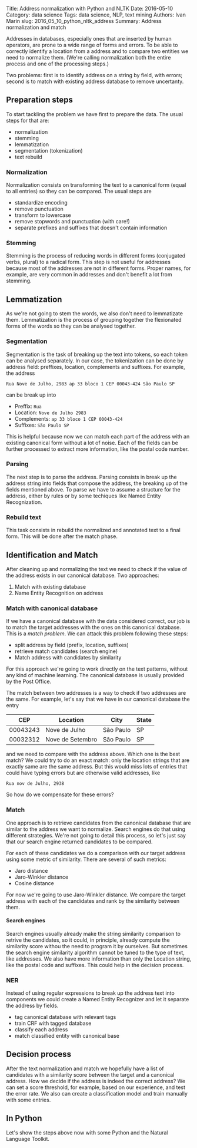 Title: Address normalization with Python and NLTK
Date: 2016-05-10
Category: data science
Tags: data science, NLP, text mining
Authors: Ivan Marin
slug: 2016_05_10_python_nltk_address
Summary: Address normalization and match



Addresses in databases, especially ones that are inserted by human operators, are prone to a wide range of forms and errors.
To be able to correctly identify a location from a address and to compare two entities we need to normalize them.
(We're calling normalization both the entire process and one of the processing steps.)

Two problems: first is to identify address on a string by field, with errors; second is to match with existing address database to remove uncertanty.

## Preparation steps

To start tackling the problem we have first to prepare the data. The usual steps for that are:

- normalization
- stemming
- lemmatization
- segmentation (tokenization)
- text rebuild

### Normalization
Normalization consists on transforming the text to a canonical form (equal to all entries) so they can be compared.
The usual steps are

- standardize encoding
- remove punctuation
- transform to lowercase
- remove stopwords and punctuation (with care!)
- separate prefixes and suffixes that doesn't contain information

### Stemming
Stemming is the process of reducing words in different forms (conjugated verbs, plural) to a radical form.
This step is not useful for addresses because most of the addresses are not in different forms.
Proper names, for example, are very common in addresses and don't benefit a lot from stemming.

## Lemmatization
As we're not going to stem the words, we also don't need to lemmatizate them.
Lemmatization is the process of grouping together the flexionated forms of the words so they can be analysed together.

### Segmentation
Segmentation is the task of breaking up the text into tokens, so each token can be analysed separately.
In our case, the tokenization can be done by address field: preffixes, location, complements and suffixes. For example, the address

`Rua Nove de Julho, 2983 ap 33 bloco 1 CEP 00043-424 São Paulo SP`

can be break up into

- Preffix: `Rua`
- Location: `Nove de Julho 2983`
- Complements: `ap 33 bloco 1 CEP 00043-424`
- Suffixes: `São Paulo SP`

This is helpful because now we can match each part of the address with an existing canonical form without a lot of noise.
Each of the fields can be further processed to extract more information, like the postal code number.

### Parsing
The next step is to parse the address.
Parsing consists in break up the address string into fields that compose the address, the breaking up of the fields
mentioned above. To parse we have to assume a structure for the address, either by rules or by some techiques like
 Named Entity Recognization.

### Rebuild text
This task consists in rebuild the normalized and annotated text to a final form. This will be done after the match phase.


## Identification and Match

After cleaning up and normalizing the text we need to check if the value of the address exists in our canonical database. Two approaches:

1. Match with existing database
2. Name Entity Recognition on address

### Match with canonical database

If we have a canonical database with the data considered correct, our job is to match the target addresses with the ones
on this canonical database. This is a *match problem*. We can attack this problem following these steps:

- split address by field (prefix, location, suffixes)
- retrieve match candidates (search engine)
- Match address with candidates by similarity

For this approach we're going to work directly on the text patterns, without any kind of machine learning.
The canonical database is usually provided by the Post Office.

The match between two addresses is a way to check if two addresses are the same.
For example, let's say that we have in our canonical database the entry

| CEP  | Location | City | State |
|------|----------|------|-------|
|00043243 | Nove de Julho | São Paulo | SP |
|00032312 | Nove de Setembro | São Paulo | SP |


and we need to compare with the address above. Which one is the best match?
We could try to do an exact match: only the location strings that are exactly same are the same address.
But this would miss lots of entries that could have typing errors but are otherwise valid addresses, like

`Rua nov de Julho, 2938`

So how do we compensate for these errors?

### Match

One approach is to retrieve candidates from the canonical database that are similar to the address we want to normalize. Search engines do that using different strategies. We're not going to detail this process, so let's just say that our search engine returned candidates to be compared.

For each of these candidates we do a comparison with our target address using some metric of similarity. There are several of such metrics:

- Jaro distance
- Jaro-Winkler distance
- Cosine distance

For now we're going to use Jaro-Winkler distance. We compare the target address with each of the candidates and rank by the similarity between them.

#### Search engines

Search engines usually already make the string similarity comparison to retrive the candidates, so it could, in principle, already compute the similarity score withou the need to program it by ourselves. But sometimes the search engine similarity algorithm cannot be tuned to the type of text, like addresses. We also have more information than only the Location string, like the postal code and suffixes. This could help in the decision process.

### NER
Instead of using regular expressions to break up the address text into components we could create a Named Entity Recognizer and let it separate the address by fields.

- tag canonical database with relevant tags
- train CRF with tagged database
- classify each address
- match classified entity with canonical base

## Decision process

After the text normalization and match we hopefully have a list of candidates with a similarity score between the target and a canonical address. How we decide if the address is indeed the correct address? We can set a score threshold, for example, based on our experience, and test the error rate. We also can create a classification model and train manually with some entries.

## In Python

Let's show the steps above now with some Python and the Natural Language Toolkit.

